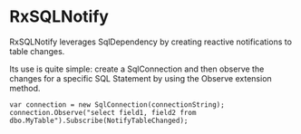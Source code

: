 RxSQLNotify=======RxSQLNotify leverages SqlDependency by creating reactive notifications to table changes.Its use is quite simple: create a SqlConnection and then observe the changes for a specific SQL Statement by using the Observe extension method.    var connection = new SqlConnection(connectionString);    connection.Observe("select field1, field2 from dbo.MyTable").Subscribe(NotifyTableChanged);